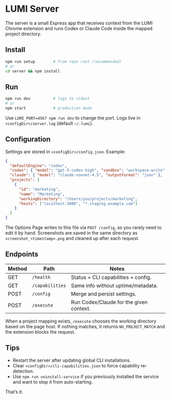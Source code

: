 # LUMI Server

The server is a small Express app that receives context from the LUMI Chrome extension and runs Codex or Claude Code inside the mapped project directory.

## Install
```bash
npm run setup        # from repo root (recommended)
# or
cd server && npm install
```

## Run
```bash
npm run dev          # logs to stdout
# or
npm start            # production mode
```
Use `LUMI_PORT=4567 npm run dev` to change the port. Logs live in `<configDir>/server.log` (default `~/.lumi`).

## Configuration
Settings are stored in `<configDir>/config.json`. Example:
```json
{
  "defaultEngine": "codex",
  "codex": { "model": "gpt-5-codex-high", "sandbox": "workspace-write" },
  "claude": { "model": "claude-sonnet-4.5", "outputFormat": "json" },
  "projects": [
    {
      "id": "marketing",
      "name": "Marketing",
      "workingDirectory": "/Users/you/projects/marketing",
      "hosts": ["localhost:3000", "*.staging.example.com"]
    }
  ]
}
```
The Options Page writes to this file via `POST /config`, so you rarely need to edit it by hand. Screenshots are saved in the same directory as `screenshot_<timestamp>.png` and cleaned up after each request.

## Endpoints
| Method | Path        | Notes                                   |
|--------|-------------|-----------------------------------------|
| GET    | `/health`   | Status + CLI capabilities + config.     |
| GET    | `/capabilities` | Same info without uptime/metadata.       |
| POST   | `/config`   | Merge and persist settings.             |
| POST   | `/execute`  | Run Codex/Claude for the given context. |

When a project mapping exists, `/execute` chooses the working directory based on the page host. If nothing matches, it returns `NO_PROJECT_MATCH` and the extension blocks the request.

## Tips
- Restart the server after updating global CLI installations.
- Clear `<configDir>/cli-capabilities.json` to force capability re-detection.
- Use `npm run uninstall-service` if you previously installed the service and want to stop it from auto-starting.

That’s it.
